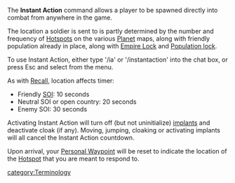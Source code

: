 The **Instant Action** command allows a player to be spawned directly
into combat from anywhere in the game.

The location a soldier is sent to is partly determined by the number and
frequency of [Hotspots](Hotspot "wikilink") on the various
[Planet](Planet "wikilink") maps, along with friendly population already
in place, along with [Empire Lock](Empire_Lock "wikilink") and
[Population lock](Population_lock "wikilink").

To use Instant Action, either type '/ia' or '/instantaction' into the
chat box, or press Esc and select from the menu.

As with [Recall](Recall "wikilink"), location affects timer:

-   Friendly [SOI](SOI "wikilink"): 10 seconds
-   Neutral SOI or open country: 20 seconds
-   Enemy SOI: 30 seconds

Activating Instant Action will turn off (but not uninitialize)
[implants](implant "wikilink") and deactivate cloak (if any). Moving,
jumping, cloaking or activating implants will all cancel the Instant
Action countdown.

Upon arrival, your [Personal Waypoint](Personal_Waypoint "wikilink")
will be reset to indicate the location of the
[Hotspot](Hotspot "wikilink") that you are meant to respond to.

[category:Terminology](category:Terminology "wikilink")